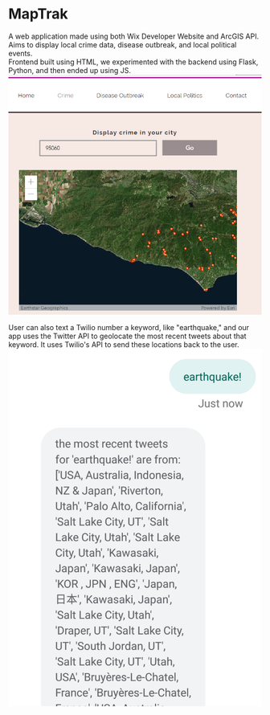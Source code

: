 # MapTrak

A web application made using both Wix Developer Website and ArcGIS API. Aims to display local crime data, disease outbreak, and local political events. <br>
Frontend built using HTML, we experimented with the backend using Flask, Python, and then ended up using JS. <br>
![](/wix_gis_ex.png)


User can also text a Twilio number a keyword, like "earthquake," and our app uses the Twitter API to geolocate the most recent tweets about that keyword. It uses Twilio's API to send these locations back to the user. <br>
![](/twilio_ex.png)

